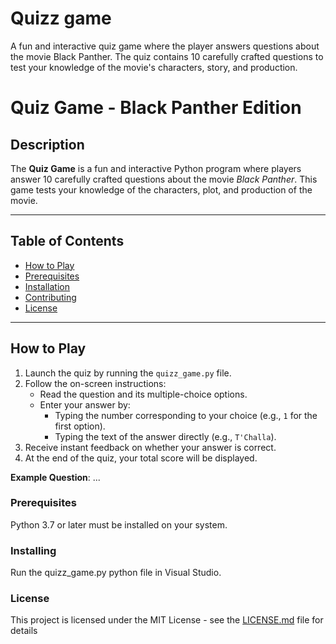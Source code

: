 # Quizz game

A fun and interactive quiz game where the player answers questions about the movie Black Panther. The quiz contains 10 carefully crafted questions to test your knowledge of the movie's characters, story, and production.

# Quiz Game - Black Panther Edition

## Description
The **Quiz Game** is a fun and interactive Python program where players answer 10 carefully crafted questions about the movie *Black Panther*. This game tests your knowledge of the characters, plot, and production of the movie.

---

## Table of Contents
- [How to Play](#how-to-play)
- [Prerequisites](#prerequisites)
- [Installation](#installation)
- [Contributing](#contributing)
- [License](#license)

---

## How to Play
1. Launch the quiz by running the `quizz_game.py` file.
2. Follow the on-screen instructions:
   - Read the question and its multiple-choice options.
   - Enter your answer by:
     - Typing the number corresponding to your choice (e.g., `1` for the first option).
     - Typing the text of the answer directly (e.g., `T'Challa`).
3. Receive instant feedback on whether your answer is correct.
4. At the end of the quiz, your total score will be displayed.

**Example Question**:
...

### Prerequisites

Python 3.7 or later must be installed on your system.

### Installing

Run the quizz_game.py python file in Visual Studio.

### License

This project is licensed under the MIT License - see the [LICENSE.md](LICENSE.md) file for details
